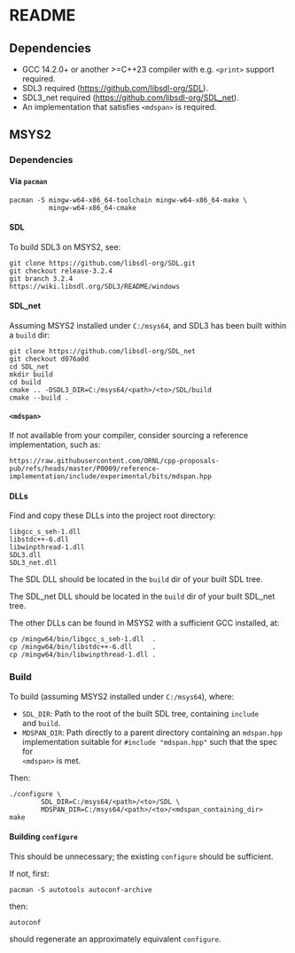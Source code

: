 # README

## Dependencies

- GCC 14.2.0+ or another >=C++23 compiler with e.g. `<print>` support required.
- SDL3 required (https://github.com/libsdl-org/SDL).
- SDL3_net required (https://github.com/libsdl-org/SDL_net).
- An implementation that satisfies `<mdspan>` is required.

## MSYS2

### Dependencies

#### Via `pacman`

    pacman -S mingw-w64-x86_64-toolchain mingw-w64-x86_64-make \
              mingw-w64-x86_64-cmake

#### SDL

To build SDL3 on MSYS2, see:

    git clone https://github.com/libsdl-org/SDL.git
    git checkout release-3.2.4
    git branch 3.2.4
    https://wiki.libsdl.org/SDL3/README/windows

#### SDL_net

Assuming MSYS2 installed under `C:/msys64`, and SDL3 has been built within
a `build` dir:

    git clone https://github.com/libsdl-org/SDL_net
    git checkout d076a0d
    cd SDL_net
    mkdir build
    cd build
    cmake .. -DSDL3_DIR=C:/msys64/<path>/<to>/SDL/build
    cmake --build .

#### `<mdspan>`

If not available from your compiler, consider sourcing a reference
implementation, such as:

    https://raw.githubusercontent.com/ORNL/cpp-proposals-pub/refs/heads/master/P0009/reference-implementation/include/experimental/bits/mdspan.hpp

#### DLLs

Find and copy these DLLs into the project root directory:

    libgcc_s_seh-1.dll
    libstdc++-6.dll
    libwinpthread-1.dll
    SDL3.dll
    SDL3_net.dll

The SDL DLL should be located in the `build` dir of your built SDL tree.

The SDL_net DLL should be located in the `build` dir of your built SDL_net tree.

The other DLLs can be found in MSYS2 with a sufficient GCC installed, at:

    cp /mingw64/bin/libgcc_s_seh-1.dll  .
    cp /mingw64/bin/libstdc++-6.dll     .
    cp /mingw64/bin/libwinpthread-1.dll .

### Build

To build (assuming MSYS2 installed under `C:/msys64`), where:

- `SDL_DIR`: Path to the root of the built SDL tree, containing `include`  
and `build`.
- `MDSPAN_DIR`: Path directly to a parent directory containing an `mdspan.hpp`  
implementation suitable for `#include "mdspan.hpp"` such that the spec for  
`<mdspan>` is met.

Then:

    ./configure \
            SDL_DIR=C:/msys64/<path>/<to>/SDL \
            MDSPAN_DIR=C:/msys64/<path>/<to>/<mdspan_containing_dir>
    make

#### Building `configure`

This should be unnecessary; the existing `configure` should be sufficient.

If not, first:

    pacman -S autotools autoconf-archive

then:

    autoconf

should regenerate an approximately equivalent `configure`.